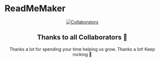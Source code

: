 # ReadMeMaker

<div align="center">


[![Collaborators](https://contrib.rocks/image?repo=razzivofficial/ReadMeMaker)](https://github.com/razzivofficial/ReadMeMaker/graphs/contributors)

## Thanks to all Collaborators 💪

Thanks a lot for spending your time helping us grow. Thanks a lot! Keep rocking 🍻
